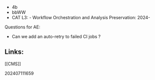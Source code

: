 - 4b 
- bbWW
- CAT L3: - Workflow Orchestration and Analysis Preservation: 2024-


Questions for AE:
- Can we add an auto-retry to failed CI jobs ?

## Links: 

[[CMS]]


202407111659
